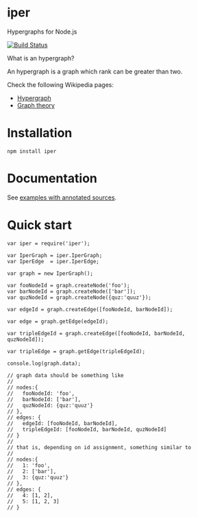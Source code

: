 iper
====

Hypergraphs for Node.js

[![Build Status](https://travis-ci.org/fibo/iper.png?branch=master)](https://travis-ci.org/fibo/iper.png?branch=master)

What is an hypergraph?

An hypergraph is a graph which rank can be greater than two.

Check the following Wikipedia pages:

* [Hypergraph](https://en.wikipedia.org/wiki/Hypergraph)
* [Graph theory](https://en.wikipedia.org/wiki/Graph_theory)

# Installation

    npm install iper

# Documentation

See [examples with annotated sources](http://fibo.github.io/iper).

# Quick start

    var iper = require('iper');

    var IperGraph = iper.IperGraph;
    var IperEdge  = iper.IperEdge;

    var graph = new IperGraph();

    var fooNodeId = graph.createNode('foo');
    var barNodeId = graph.createNode(['bar']);
    var quzNodeId = graph.createNode({quz:'quuz'});

    var edgeId = graph.createEdge([fooNodeId, barNodeId]);

    var edge = graph.getEdge(edgeId);

    var tripleEdgeId = graph.createEdge([fooNodeId, barNodeId, quzNodeId]);

    var tripleEdge = graph.getEdge(tripleEdgeId);

    console.log(graph.data);

    // graph data should be something like
    //
    // nodes:{
    //   fooNodeId: 'foo',
    //   barNodeId: ['bar'],
    //   quzNodeId: {quz:'quuz'}
    // },
    // edges: {
    //   edgeId: [fooNodeId, barNodeId],
    //   tripleEdgeId: [fooNodeId, barNodeId, quzNodeId]
    // }
    //
    // that is, depending on id assignment, something similar to
    //
    // nodes:{
    //   1: 'foo',
    //   2: ['bar'],
    //   3: {quz:'quuz'}
    // },
    // edges: {
    //   4: [1, 2],
    //   5: [1, 2, 3]
    // }

